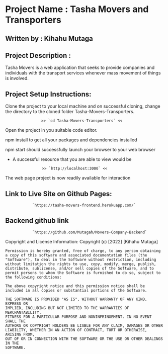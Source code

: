 # Project Name : Tasha Movers and Transporters

## Written by : Kihahu Mutaga

## Project Description :
Tasha Movers is a web application that seeks to provide companies and individuals with the transport services whenever mass movement of things is involved.

## Project Setup Instructions:
Clone the project to your local machine and on successful cloning, change the directory to the cloned folder Tasha-Movers-Transporters.

                    >> `cd Tasha-Movers-Transporters` <<

Open the project in you suitable code editor.

npm install to get all your packages and dependencies installed

npm start should successfully launch your browser to your web browser

 - A successful resource that you are able to view would be 
 
                    >> `http://localhost:3000` << 

The web page project is now readily available for interaction


## Link to Live Site on Github Pages:

                `https://tasha-movers-frontend.herokuapp.com/`
      

## Backend github link
            
                `https://github.com/Mutagah/Movers-Company-Backend`


Copyright and License Information:
                           Copyright (c) [2022] [Kihahu Mutaga]

    Permission is hereby granted, free of charge, to any person obtaining a copy of this software and associated documentation files (the "Software"), to deal in the Software without restriction, including without limitation the rights to use, copy, modify, merge, publish, distribute, sublicense, and/or sell copies of the Software, and to permit persons to whom the Software is furnished to do so, subject to the following conditions:
    
    The above copyright notice and this permission notice shall be included in all copies or substantial portions of the Software.

    THE SOFTWARE IS PROVIDED "AS IS", WITHOUT WARRANTY OF ANY KIND, EXPRESS OR
    IMPLIED, INCLUDING BUT NOT LIMITED TO THE WARRANTIES OF MERCHANTABILITY,
    FITNESS FOR A PARTICULAR PURPOSE AND NONINFRINGEMENT. IN NO EVENT SHALL THE
    AUTHORS OR COPYRIGHT HOLDERS BE LIABLE FOR ANY CLAIM, DAMAGES OR OTHER
    LIABILITY, WHETHER IN AN ACTION OF CONTRACT, TORT OR OTHERWISE, ARISING FROM,
    OUT OF OR IN CONNECTION WITH THE SOFTWARE OR THE USE OR OTHER DEALINGS IN THE
    SOFTWARE.